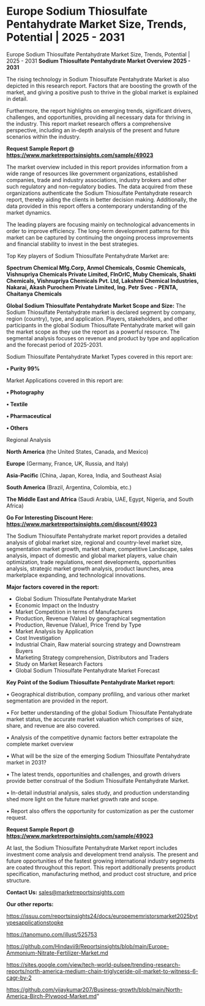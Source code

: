 # Europe Sodium Thiosulfate Pentahydrate Market Size, Trends, Potential | 2025 - 2031
Europe Sodium Thiosulfate Pentahydrate Market Size, Trends, Potential | 2025 - 2031
<Strong> Sodium Thiosulfate Pentahydrate Market Overview 2025 - 2031</strong>

The rising technology in Sodium Thiosulfate Pentahydrate Market is also depicted in this research report. Factors that are boosting the growth of the market, and giving a positive push to thrive in the global market is explained in detail.

Furthermore, the report highlights on emerging trends, significant drivers, challenges, and opportunities, providing all necessary data for thriving in the industry. This report market research offers a comprehensive perspective, including an in-depth analysis of the present and future scenarios within the industry.

<strong>Request Sample Report @ <a href=https://www.marketreportsinsights.com/sample/49023>https://www.marketreportsinsights.com/sample/49023</a></strong>

The market overview included in this report provides information from a wide range of resources like government organizations, established companies, trade and industry associations, industry brokers and other such regulatory and non-regulatory bodies. The data acquired from these organizations authenticate the Sodium Thiosulfate Pentahydrate research report, thereby aiding the clients in better decision making. Additionally, the data provided in this report offers a contemporary understanding of the market dynamics.

The leading players are focusing mainly on technological advancements in order to improve efficiency. The long-term development patterns for this market can be captured by continuing the ongoing process improvements and financial stability to invest in the best strategies.

Top Key players of Sodium Thiosulfate Pentahydrate Market are:

<strong>Spectrum Chemical Mfg.Corp, Anmol Chemicals, Cosmic Chemicals, Vishnupriya Chemicals Private Limited, FInOrIC, Muby Chemicals, Shakti Chemicals, Vishnupriya Chemicals Pvt. Ltd, Lakshmi Chemical Industries, Nakarai, Akash Purochem Private Limited, Ing. Petr Svec - PENTA, Chaitanya Chemicals</strong>

<strong><b>Global Sodium Thiosulfate Pentahydrate Market Scope and Size:</b></strong>
The Sodium Thiosulfate Pentahydrate market is declared segment by company, region (country), type, and application. Players, stakeholders, and other participants in the global Sodium Thiosulfate Pentahydrate market will gain the market scope as they use the report as a powerful resource. The segmental analysis focuses on revenue and product by type and application and the forecast period of 2025-2031.

Sodium Thiosulfate Pentahydrate Market Types covered in this report are:

<strong>•  Purity 99%</strong>

Market Applications covered in this report are:

<strong>•  Photography

•  Textile

•  Pharmaceutical

•  Others</strong> 

Regional Analysis

<strong>North America</strong> (the United States, Canada, and Mexico)

<strong>Europe</strong> (Germany, France, UK, Russia, and Italy)

<strong>Asia-Pacific</strong> (China, Japan, Korea, India, and Southeast Asia)

<strong>South America</strong> (Brazil, Argentina, Colombia, etc.)

<strong>The Middle East and Africa</strong> (Saudi Arabia, UAE, Egypt, Nigeria, and South Africa)

<strong>Go For Interesting Discount Here: <a href=https://www.marketreportsinsights.com/discount/49023>https://www.marketreportsinsights.com/discount/49023</a></strong>

The Sodium Thiosulfate Pentahydrate market report provides a detailed analysis of global market size, regional and country-level market size, segmentation market growth, market share, competitive Landscape, sales analysis, impact of domestic and global market players, value chain optimization, trade regulations, recent developments, opportunities analysis, strategic market growth analysis, product launches, area marketplace expanding, and technological innovations.

<strong><b>Major factors covered in the report:</b></strong>
<ul>
  <li>Global Sodium Thiosulfate Pentahydrate Market </li>
  <li>Economic Impact on the Industry</li>
  <li>Market Competition in terms of Manufacturers</li>
  <li>Production, Revenue (Value) by geographical segmentation</li>
  <li>Production, Revenue (Value), Price Trend by Type</li>
  <li>Market Analysis by Application</li>
  <li>Cost Investigation</li>
  <li>Industrial Chain, Raw material sourcing strategy and Downstream Buyers</li>
  <li>Marketing Strategy comprehension, Distributors and Traders</li>
  <li>Study on Market Research Factors</li>
  <li>Global Sodium Thiosulfate Pentahydrate Market Forecast</li>
</ul>

<strong><b>Key Point of the Sodium Thiosulfate Pentahydrate Market report:</b></strong>

• Geographical distribution, company profiling, and various other market segmentation are provided in the report.

• For better understanding of the global Sodium Thiosulfate Pentahydrate market status, the accurate market valuation which comprises of size, share, and revenue are also covered.

• Analysis of the competitive dynamic factors better extrapolate the complete market overview

• What will be the size of the emerging Sodium Thiosulfate Pentahydrate market in 2031?

• The latest trends, opportunities and challenges, and growth drivers provide better construal of the Sodium Thiosulfate Pentahydrate Market.

• In-detail industrial analysis, sales study, and production understanding shed more light on the future market growth rate and scope.

• Report also offers the opportunity for customization as per the customer request.

<strong>Request Sample Report @ <a href=https://www.marketreportsinsights.com/sample/49023>https://www.marketreportsinsights.com/sample/49023</a></strong>

At last, the Sodium Thiosulfate Pentahydrate Market report includes investment come analysis and development trend analysis. The present and future opportunities of the fastest growing international industry segments are coated throughout this report. This report additionally presents product specification, manufacturing method, and product cost structure, and price structure.

<strong>Contact Us:</strong>
sales@marketreportsinsights.com

<strong>Our other reports:</strong>

<a href=https://issuu.com/reportsinsights24/docs/europememristorsmarket2025bytypesapplicationstopke>https://issuu.com/reportsinsights24/docs/europememristorsmarket2025bytypesapplicationstopke</a>

<a href=https://tanomuno.com/illust/525753>https://tanomuno.com/illust/525753</a>

<a href=https://github.com/Hindavii9/Reportsinsights/blob/main/Europe-Ammonium-Nitrate-Fertilizer-Market.md>https://github.com/Hindavii9/Reportsinsights/blob/main/Europe-Ammonium-Nitrate-Fertilizer-Market.md</a>

<a href=https://sites.google.com/view/tech-world-pulsee/trending-research-reports/north-america-medium-chain-triglyceride-oil-market-to-witness-6-cagr-by-2>https://sites.google.com/view/tech-world-pulsee/trending-research-reports/north-america-medium-chain-triglyceride-oil-market-to-witness-6-cagr-by-2</a>

<a href=https://github.com/vijaykumar207/Business-growth/blob/main/North-America-Birch-Plywood-Market.md>https://github.com/vijaykumar207/Business-growth/blob/main/North-America-Birch-Plywood-Market.md</a>"
